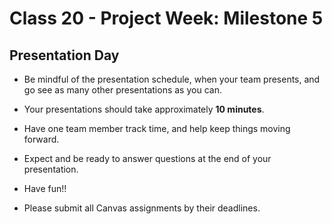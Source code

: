 # Class 20 -  Project Week: Milestone 5
## Presentation Day

* Be mindful of the presentation schedule, when your team presents, and go see as many other presentations as you can.

* Your presentations should take approximately **10 minutes**. 

* Have one team member track time, and help keep things moving forward.

* Expect and be ready to answer questions at the end of your presentation. 

* Have fun!!

* Please submit all Canvas assignments by their deadlines.
